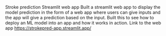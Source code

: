 Stroke prediction Streamlit web app
    Built a streamlit web app to display the model prediction in the form of a web app where users can give inputs and the app will give a prediction based on the input. Built this to see how to deploy an ML model into an app and how it works in action.
Link to the web app https://strokepred-app.streamlit.app/
